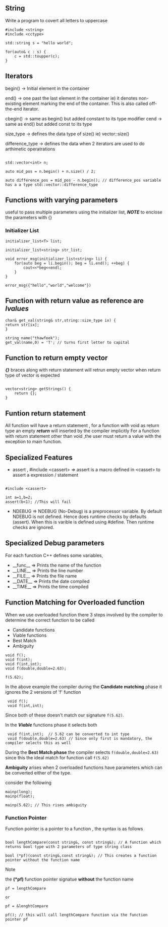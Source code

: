 ## String

Write a program to covert all letters to uppercase

```
#include <string>
#include <cctype>

std::string s = "hello world";

for(auto& c : s) {
	c = std::toupper(c);
}

```

## Iterators

begin() -> Initial element in the container

end() -> one past the last element in the container ie) it denotes non-existing element marking the end of the container. This is also called off-the-end iterator.

cbegin() -> same as begin() but added  constant to its type modifier
cend -> same as end() but added const to its type

size_type -> defines the data type of size() ie) vector::size() 

difference_type -> defines the data when 2 iterators are used to do arthimetic operatrations

```

std::vector<int> n;

auto mid_pos = n.begin() + n.size() / 2;

auto difference_pos = mid_pos - n.begin(); // difference_pos variable has a a type std::vector::difference_type

```

## Functions with varying parameters

useful to pass multiple parameters using the initializer list, ***NOTE*** to enclose the parameters with {}

### Initializer List

```
initializer_list<T> list;

initializer_list<string> str_list;

void error_msg(initializer_list<string> li) {
	for(auto beg = li.begin(); beg = li.end(); ++beg) {
		cout<<*beg<<endl;
	}
}

error_msg({"hello","world","welcome"})

```

## Function with return value as reference are ___lvalues___

```
char& get_val(string& str,string::size_type ix) {
return str[ix];
}

string name("thawfeek");
get_val(name,0) = 'T'; // turns first letter to capital

```


## Function to return empty vector

___{}___ braces along with return statement will retrun empty vector when return type of vector is expected

```

vector<string> getStrings() {
	return {};
}

```

## Funtion return statement

All function will have a return statement , for a function with void as return type an empty ***return*** will inserted by the compiler implicitly
For a function with return statement other than void ,the user must return a value with the exception to main function.


## Specialized Features

* assert , #include \<cassert\> => assert is a macro defined in \<casset\>  to assert a expression /  statement

```

#include <cassert>

int a=1,b=2;
assert(b<1); //This will fail

```

 * NDEBUG => NDEBUG (No-Debug) is a preprocessor variable. By default NDEBUG is not defined. Hence does runtime checks by defaults (assert). When this is varible is defined using #define. Then runtime checks are ignored.


## Specialized Debug parameters

For each function C++ defines some variables,

* \_\_func\_\_ => Prints the name of the function
* \_\_LINE\_\_ => Prints the line number
* \_\_FILE\_\_ => Prints the file name
* \_\_DATE\_\_ => Prints the date compiled
* \_\_TIME\_\_ => Prints the time compiled


## Function Matching for Overloaded function

When we use overloaded function there 3 steps involved by the compiler to determine the correct function to be called

* Candidate functions
* Viable functions
* Best Match
* Ambiguity

```
void f();
void f(int);
void f(int,int);
void f(double,double=2.63);

f(5.62);

```
In the above example the compiler during the __Candidate matching__ phase it ignores the 2 versions of  'f' function 

```
 void f();
 void f(int,int);
```
Since both of these doesn't match our signature ` f(5.62) `.

In the ***Viable*** functions phase it selects both

```
 void f(int,int);  // 5.62 can be converted to int type
 void f(double,double=2.63) // Since only first is mandatory, the compiler selects this as well
```

During the __Best Match phase__ the compiler selects `f(double,double=2.63)` since this the ideal match for function call `f(5.62)`


**Ambiguity** arises when 2 overloaded functions have parameters which can be converted either of the type.

consider the following

```
mainp(long);
mainp(float);

mainp(5.62); // This rises ambiguity 

```

### Function Pointer

Function pointer is a pointer to a function , the syntax is as follows

```

bool lengthCompare(const string&, const string&); // A function which returns bool type with 2 parameters of type string class 

bool (*pf)(const string&,const string&); // This creates a function pointer without the function name 

```

> [!NOTE] 
> the **(\*pf)** function pointer signatue **without** the function name

```
pf = lengthCompare

or

pf = &lenghtCompare   

pf(); // this will call lengthCompare function via the function pointer pf 

```
